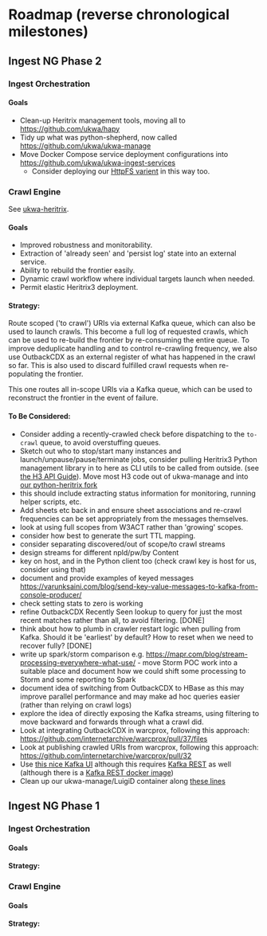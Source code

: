 Roadmap (reverse chronological milestones)
=======

Ingest NG Phase 2
------------------

### Ingest Orchestration 

#### Goals

- Clean-up Heritrix management tools, moving all to https://github.com/ukwa/hapy
- Tidy up what was python-shepherd, now called https://github.com/ukwa/ukwa-manage
- Move Docker Compose service deployment configurations into https://github.com/ukwa/ukwa-ingest-services
    - Consider deploying our [HttpFS varient](https://github.com/ukwa/httpfs) in this way too.

### Crawl Engine

See [ukwa-heritrix](https://github.com/ukwa/ukwa-heritrix).

#### Goals

- Improved robustness and monitorability. 
- Extraction of 'already seen' and 'persist log' state into an external service. 
- Ability to rebuild the frontier easily. 
- Dynamic crawl workflow where individual targets launch when needed.  
- Permit elastic Heritrix3 deployment.

#### Strategy:

Route scoped ('to crawl') URIs via external Kafka queue, which can also be used to launch crawls. 
This become a full log of requested crawls, which can be used to re-build the frontier by re-consuming the entire queue. 
To improve deduplicate handling and to control re-crawling frequency, we also use OutbackCDX as an external register of 
what has happened in the crawl so far. This is also used to discard fulfilled crawl requests when re-populating the frontier.

This one routes all in-scope URIs via a Kafka queue, which can be used to reconstruct the frontier in the event of failure.


#### To Be Considered:

- Consider adding a recently-crawled check before dispatching to the `to-crawl` queue, to avoid overstuffing queues.
- Sketch out who to stop/start many instances and launch/unpause/pause/terminate jobs, consider pulling Heritrix3 Python management library in to here as CLI utils to be called from outside. (see [the H3 API Guide](https://webarchive.jira.com/wiki/spaces/Heritrix/pages/5735014/Heritrix+3.x+API+Guide)). Move most H3 code out of ukwa-manage and into [our python-heritrix fork](https://github.com/ukwa/python-heritrix.git)
- this should include extracting status information for monitoring, running helper scripts, etc.
- Add sheets etc back in and ensure sheet associations and re-crawl frequencies can be set appropriately from the messages themselves. 
- look at using full scopes from W3ACT rather than 'growing' scopes.
- consider how best to generate the surt TTL mapping.
- consider separating discovered/out of scope/to crawl streams
- design streams for different npld/pw/by Content
- key on host, and in the Python client too (check crawl key is host for us, consider using that)
- document and provide examples of keyed messages https://varunksaini.com/blog/send-key-value-messages-to-kafka-from-console-producer/
- check setting stats to zero is working 
- refine OutbackCDX Recently Seen lookup to query for just the most recent matches rather than all, to avoid filtering. [DONE]
- think about how to plumb in crawler restart logic when pulling from Kafka. Should it be 'earliest' by default? How to reset when we need to recover fully? [DONE]
- write up spark/storm comparison e.g. https://mapr.com/blog/stream-processing-everywhere-what-use/ - move Storm POC work into a suitable place and document how we could shift some processing to Storm and some reporting to Spark
- document idea of switching from OutbackCDX to HBase as this may improve parallel performance and may make ad hoc queries easier (rather than relying on crawl logs)
- explore the idea of directly exposing the Kafka streams, using filtering to move backward and forwards through what a crawl did.
- Look at integrating OutbackCDX in warcprox, following this approach: https://github.com/internetarchive/warcprox/pull/37/files
- Look at publishing crawled URIs from warcprox, following this approach: https://github.com/internetarchive/warcprox/pull/32
- Use [this nice Kafka UI](https://github.com/Landoop/kafka-topics-ui) although this requires [Kafka REST](https://github.com/confluentinc/kafka-rest) as well (although there is a [Kafka REST docker image](https://hub.docker.com/r/confluentinc/cp-kafka-rest/))
- Clean up our ukwa-manage/LuigiD container along [these lines](https://github.com/pysysops/docker-luigid/blob/master/Dockerfile)

Ingest NG Phase 1
------------------

### Ingest Orchestration 

#### Goals

#### Strategy:


### Crawl Engine

#### Goals

#### Strategy:
